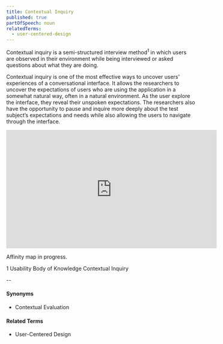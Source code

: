 ```yaml
---
title: Contextual Inquiry
published: true
partOfSpeech: noun
relatedTerms:
  - user-centered-design
---
```


Contextual inquiry is a semi-structured interview method<sup>1</sup> in which users are observed in their environment while being interviewed or asked questions about what they are doing. 

Contextual inquiry is one of the most effective ways to uncover users' experiences of a conversational interface. It allows the researchers to uncover the expectations of users who are using the application in a somewhat natural way, often in a natural environment. As the user explore the interface, they reveal their unspoken expectations. The researchers also have the opportunity to pause and inquire more deeply about the test subject’s expectations and needs while also allowing the users to navigate through the interface.  

<iframe width="560" height="315" src="https://www.youtube.com/embed/mOWeNnSY5M0" frameborder="0" allow="autoplay; encrypted-media" allowfullscreen></iframe>

Affinity map in progress. 

1 Usability Body of Knowledge Contextual Inquiry

--

#### Synonyms
* Contextual Evaluation

#### Related Terms
* User-Centered Design
